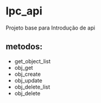 # lpc_api
Projeto base para Introdução de api

## metodos:
- get_object_list
- obj_get
- obj_create
- obj_update
- obj_delete_list
- obj_delete
